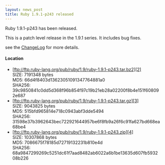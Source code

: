 ```yaml
---
layout: news_post
title: Ruby 1.9.1-p243 released
---
```


Ruby 1.9.1-p243 has been released.

This is a patch level release in the 1.9.1 series. It includes bug
fixes.

see the [ChangeLog][1] for more details.

#### Location

* [ftp://ftp.ruby-lang.org/pub/ruby/1.9/ruby-1.9.1-p243.tar.bz2][2]<br />
  SIZE: 7191348 bytes<br />
  MD5: 66d4f8403d13623051091347764881a0<br />
  SHA256: 39c9850841c0dd5d368f96b854f97c19b21eb28a02200f8b4e151f608092e687
* [ftp://ftp.ruby-lang.org/pub/ruby/1.9/ruby-1.9.1-p243.tar.gz][3]<br />
  SIZE: 9043825 bytes<br />
  MD5: 515bfd965814e718c0943abf3dde5494<br />
  SHA256: 31598e37b3962643bec722921644957be6f8fb9a26f6c91fa627bd668ea68be4
* [ftp://ftp.ruby-lang.org/pub/ruby/1.9/ruby-1.9.1-p243.zip][4]<br />
  SIZE: 10307868 bytes<br />
  MD5: 7086675f78185d72719132231b810e4d<br />
  SHA256: 68a9847299269c5251dc61f7aad8482ab6022a6b1be13635d607fb593208b226

[1]: http://svn.ruby-lang.org/repos/ruby/branches/ruby_1_9_1/ChangeLog 
[2]: ftp://ftp.ruby-lang.org/pub/ruby/1.9/ruby-1.9.1-p243.tar.bz2 
[3]: ftp://ftp.ruby-lang.org/pub/ruby/1.9/ruby-1.9.1-p243.tar.gz 
[4]: ftp://ftp.ruby-lang.org/pub/ruby/1.9/ruby-1.9.1-p243.zip 
